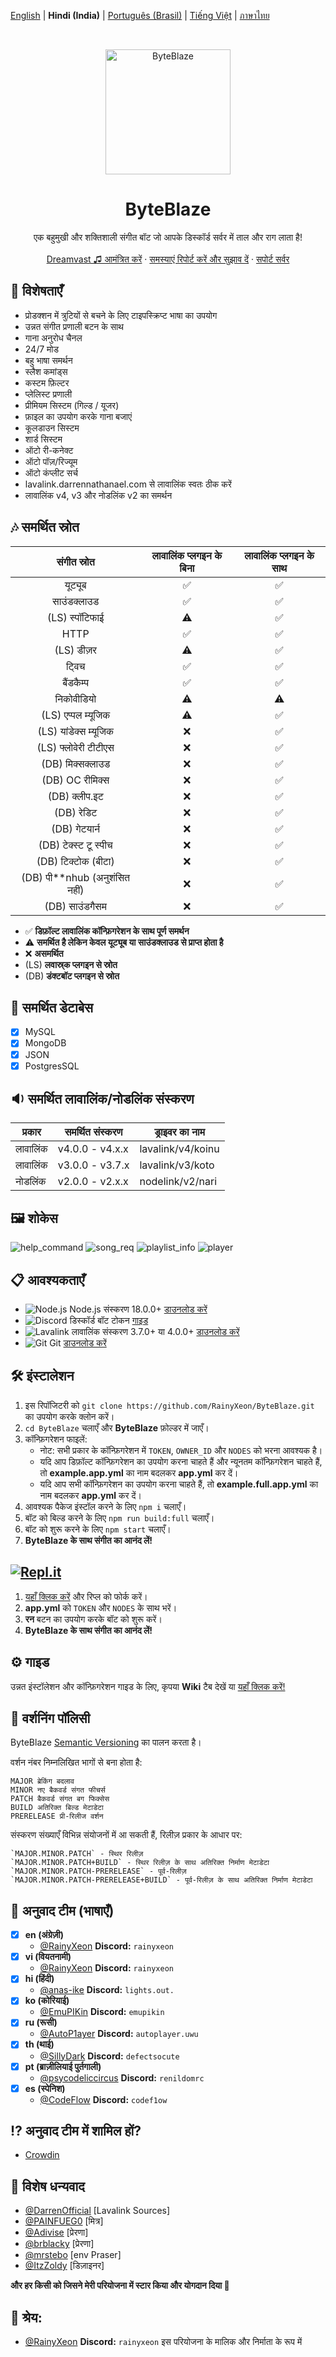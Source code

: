 [English](README.md) | **Hindi (India)** | [Português (Brasil)](README_pt-BR.md) | [Tiếng Việt](README_VI.md) | [ภาษาไทย](README_TH.md)

<br />
<p align="center">
  <a href="https://github.com/RainyXeon/ByteBlaze">
    <img src="https://ucarecdn.com/de81547a-7fe1-47a8-b944-d332e7150c85/38a3efe60cde73928c8d3e9b680f8c92.webp" alt="ByteBlaze" width="200" height="200">
  </a>

  <h1 align="center">ByteBlaze</h1>
<p align="center"> एक बहुमुखी और शक्तिशाली संगीत बॉट जो आपके डिस्कॉर्ड सर्वर में ताल और राग लाता है!
    <br />
    <br />
    <a href="https://top.gg/bot/992776455790534667">Dreamvast ♫ आमंत्रित करें</a>
    ·
    <a href="https://github.com/RainyXeon/ByteBlaze/issues">समस्याएं रिपोर्ट करें और सुझाव दें</a>
    ·
    <a href="https://discord.gg/xff4e2WvVy">सपोर्ट सर्वर</a>
  </p>

## 💎 विशेषताएँ

- प्रोडक्शन में त्रुटियों से बचने के लिए टाइपस्क्रिप्ट भाषा का उपयोग
- उन्नत संगीत प्रणाली बटन के साथ
- गाना अनुरोध चैनल
- 24/7 मोड
- बहु भाषा समर्थन
- स्लैश कमांड्स
- कस्टम फ़िल्टर
- प्लेलिस्ट प्रणाली
- प्रीमियम सिस्टम (गिल्ड / यूजर)
- फ़ाइल का उपयोग करके गाना बजाएं
- कूलडाउन सिस्टम
- शार्ड सिस्टम
- ऑटो री-कनेक्ट
- ऑटो पॉज़/रिज्यूम
- ऑटो कंप्लीट सर्च
- lavalink.darrennathanael.com से लावालिंक स्वतः ठीक करें
- लावालिंक v4, v3 और नोडलिंक v2 का समर्थन

## 🎶 समर्थित स्रोत

|           संगीत स्रोत           | लावालिंक प्लगइन के बिना | लावालिंक प्लगइन के साथ |
| :-----------------------------: | :---------------------: | :--------------------: |
|             यूट्यूब             |           ✅            |           ✅           |
|           साउंडक्लाउड           |           ✅            |           ✅           |
|         (LS) स्पॉटिफाई          |           ⚠️            |           ✅           |
|              HTTP               |           ✅            |           ✅           |
|           (LS) डीज़र            |           ⚠️            |           ✅           |
|              ट्विच              |           ✅            |           ✅           |
|            बैंडकैम्प            |           ✅            |           ✅           |
|           निकोवीडियो            |           ⚠️            |           ⚠️           |
|       (LS) एप्पल म्यूजिक        |           ⚠️            |           ✅           |
|      (LS) यांडेक्स म्यूजिक      |           ❌            |           ✅           |
|      (LS) फ्लोवेरी टीटीएस       |           ❌            |           ✅           |
|        (DB) मिक्सक्लाउड         |           ❌            |           ✅           |
|         (DB) OC रीमिक्स         |           ❌            |           ✅           |
|          (DB) क्लीप.इट          |           ❌            |           ✅           |
|           (DB) रेडिट            |           ❌            |           ✅           |
|          (DB) गेटयार्न          |           ❌            |           ✅           |
|      (DB) टेक्स्ट टू स्पीच      |           ❌            |           ✅           |
|       (DB) टिक्टोक (बीटा)       |           ❌            |           ✅           |
| (DB) पी\*\*nhub (अनुशंसित नहीं) |           ❌            |           ✅           |
|         (DB) साउंडगैसम          |           ❌            |           ✅           |

- ✅ **डिफ़ॉल्ट लावालिंक कॉन्फ़िगरेशन के साथ पूर्ण समर्थन**
- ⚠️ **समर्थित है लेकिन केवल यूट्यूब या साउंडक्लाउड से प्राप्त होता है**
- ❌ **असमर्थित**
- (LS) **लवास्र्क प्लगइन से स्रोत**
- (DB) **डंक्टबॉट प्लगइन से स्रोत**

## 📂 समर्थित डेटाबेस

- [x] MySQL
- [x] MongoDB
- [x] JSON
- [x] PostgresSQL

## 🔉 समर्थित लावालिंक/नोडलिंक संस्करण

| प्रकार   | समर्थित संस्करण | ड्राइवर का नाम    |
| -------- | --------------- | ----------------- |
| लावालिंक | v4.0.0 - v4.x.x | lavalink/v4/koinu |
| लावालिंक | v3.0.0 - v3.7.x | lavalink/v3/koto  |
| नोडलिंक  | v2.0.0 - v2.x.x | nodelink/v2/nari  |

## 🖼️ शोकेस

![help_command](https://ucarecdn.com/1843f71c-9a4f-4fd0-b72d-63c4ecc40a74/Screenshot_20240825_074957.jpg)
![song_req](https://ucarecdn.com/25e8fc92-842d-40c2-a653-d1c0224804ae/Picsart_240825_081626013.jpg)
![playlist_info](https://ucarecdn.com/1f759973-8cc8-49c5-babb-0e60c297ab2e/Screenshot_2024_0825_075240.jpg)
![player](https://ucarecdn.com/2ef47700-0d6c-4114-86c6-6c98544aa116/Picsart_240825_082538385.jpg)

## 📋 आवश्यकताएँ

- ![Node.js](https://img.shields.io/badge/Node.js-026E00?style=for-the-badge) Node.js संस्करण 18.0.0+ [डाउनलोड करें](https://nodejs.org/en/download)
- ![Discord](https://img.shields.io/badge/Discord-404EED?style=for-the-badge) डिस्कॉर्ड बॉट टोकन [गाइड](https://discordjs.guide/preparations/setting-up-a-bot-application.html#creating-your-bot)
- ![Lavalink](https://img.shields.io/badge/Lavalink-FC3F37?style=for-the-badge) लावालिंक संस्करण 3.7.0+ या 4.0.0+ [डाउनलोड करें](https://github.com/lavalink-devs/Lavalink/releases)
- ![Git](https://img.shields.io/badge/Git-F05033?style=for-the-badge) Git [डाउनलोड करें](https://git-scm.com/downloads)

## 🛠️ इंस्टालेशन

1. इस रिपॉजिटरी को `git clone https://github.com/RainyXeon/ByteBlaze.git` का उपयोग करके क्लोन करें।
2. `cd ByteBlaze` चलाएँ और **ByteBlaze** फ़ोल्डर में जाएँ।
3. कॉन्फ़िगरेशन फाइलें:
   - नोट: सभी प्रकार के कॉन्फ़िगरेशन में `TOKEN`, `OWNER_ID` और `NODES` को भरना आवश्यक है।
   - यदि आप डिफ़ॉल्ट कॉन्फ़िगरेशन का उपयोग करना चाहते हैं और न्यूनतम कॉन्फ़िगरेशन चाहते हैं, तो **example.app.yml** का नाम बदलकर **app.yml** कर दें।
   - यदि आप सभी कॉन्फ़िगरेशन का उपयोग करना चाहते हैं, तो **example.full.app.yml** का नाम बदलकर **app.yml** कर दें।
4. आवश्यक पैकेज इंस्टॉल करने के लिए `npm i` चलाएँ।
5. बॉट को बिल्ड करने के लिए `npm run build:full` चलाएँ।
6. बॉट को शुरू करने के लिए `npm start` चलाएँ।
7. **ByteBlaze के साथ संगीत का आनंद लें!**

## [![Repl.it](https://img.shields.io/badge/Repl.it-1C2333?style=for-the-badge&logo=replit&logoColor=orange)](https://replit.com/@RainyXeon/ByteBlaze)

1. [यहाँ क्लिक करें](https://replit.com/@RainyXeon/ByteBlaze) और रिप्ल को फोर्क करें।
2. **app.yml** को `TOKEN` और `NODES` के साथ भरें।
3. **रन** बटन का उपयोग करके बॉट को शुरू करें।
4. **ByteBlaze के साथ संगीत का आनंद लें!**

## ⚙️ गाइड

उन्नत इंस्टॉलेशन और कॉन्फ़िगरेशन गाइड के लिए, कृपया **Wiki** टैब देखें या [यहाँ क्लिक करें!](https://github.com/RainyXeon/ByteBlaze/wiki)

## 📜 वर्शनिंग पॉलिसी

ByteBlaze [Semantic Versioning](https://semver.org/) का पालन करता है।

वर्शन नंबर निम्नलिखित भागों से बना होता है:

    MAJOR ब्रेकिंग बदलाव
    MINOR नए बैकवर्ड संगत फीचर्स
    PATCH बैकवर्ड संगत बग फिक्सेस
    BUILD अतिरिक्त बिल्ड मेटाडेटा
    PRERELEASE प्री-रिलीज वर्शन

संस्करण संख्याएँ विभिन्न संयोजनों में आ सकती हैं, रिलीज़ प्रकार के आधार पर:

    `MAJOR.MINOR.PATCH` - स्थिर रिलीज़
    `MAJOR.MINOR.PATCH+BUILD` - स्थिर रिलीज़ के साथ अतिरिक्त निर्माण मेटाडेटा
    `MAJOR.MINOR.PATCH-PRERELEASE` - पूर्व-रिलीज़
    `MAJOR.MINOR.PATCH-PRERELEASE+BUILD` - पूर्व-रिलीज़ के साथ अतिरिक्त निर्माण मेटाडेटा

## 📃 अनुवाद टीम (भाषाएँ)

- [x] **en (अंग्रेज़ी)**
  - [@RainyXeon](https://github.com/RainyXeon) **Discord:** `rainyxeon`
- [x] **vi (वियतनामी)**
  - [@RainyXeon](https://github.com/RainyXeon) **Discord:** `rainyxeon`
- [x] **hi (हिंदी)**
  - [@anas-ike](https://github.com/anas-ike) **Discord:** `lights.out.`
- [x] **ko (कोरियाई)**
  - [@EmuPIKin](https://github.com/EmuPIKin) **Discord:** `emupikin`
- [x] **ru (रूसी)**
  - [@AutoP1ayer](https://github.com/AutoP1ayer) **Discord:** `autoplayer.uwu`
- [x] **th (थाई)**
  - [@SillyDark](https://github.com/SillyDark) **Discord:** `defectsocute`
- [x] **pt (ब्राज़ीलियाई पुर्तगाली)**
  - [@psycodeliccircus](https://github.com/psycodeliccircus) **Discord:** `renildomrc`
- [x] **es (स्पेनिश)**
  - [@CodeFlow](https://crowdin.com/profile/codeflow) **Discord:** `codef1ow`

## ⁉ अनुवाद टीम में शामिल हों?

- [Crowdin](https://crowdin.com/project/byteblaze)

## 💫 विशेष धन्यवाद

- [@DarrenOfficial](https://github.com/DarrenOfficial) [Lavalink Sources]
- [@PAINFUEG0](https://github.com/PAINFUEG0) [मित्र]
- [@Adivise](https://github.com/Adivise) [प्रेरणा]
- [@brblacky](https://github.com/brblacky) [प्रेरणा]
- [@mrstebo](https://github.com/mrstebo) [env Praser]
- [@ItzZoldy](https://github.com/ItzZoldy) [डिज़ाइनर]

**और हर किसी को जिसने मेरी परियोजना में स्टार किया और योगदान दिया 💖**

## 💫 श्रेय:

- [@RainyXeon](https://github.com/RainyXeon) **Discord:** `rainyxeon` इस परियोजना के मालिक और निर्माता के रूप में
